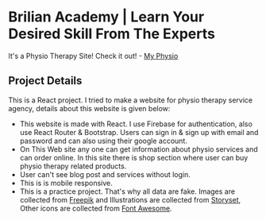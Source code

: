 # Brilian Academy | Learn Your Desired Skill From The Experts
It's a Physio Therapy Site! Check it out! - [My Physio](https://health-care-munimrh.web.app/)

## Project Details

This is a React project. I tried to make a website for physio therapy service agency, details about this website is given below:
* This website is made with React. I use Firebase for authentication, also use React Router & Bootstrap. Users can sign in & sign up with email and password and can also using their google account.
* On This Web site any one can get information about physio services and can order online. In this site there is shop section where user can buy physio therapy related products.
* User can't see blog post and services without login.
* This is is mobile responsive.
* This is a practice project. That's why all data are fake. Images are collected from [Freepik](https://www.freepik.com/) and Illustrations are collected from [Storyset](https://storyset.com/), Other icons are collected from [Font Awesome](https://fontawesome.com/).